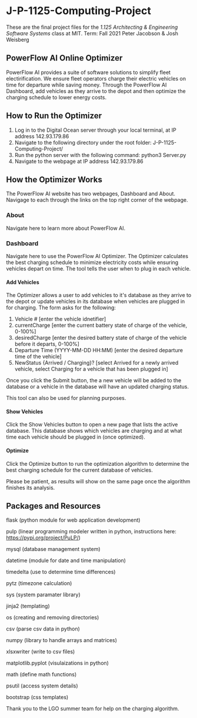 # J-P-1125-Computing-Project

These are the final project files for the *1.125 Architecting & Engineering Software Systems* class at MIT.
Term: Fall 2021
Peter Jacobson & Josh Weisberg

## PowerFlow AI Online Optimizer

PowerFlow AI provides a suite of software solutions to simplify fleet electirification.
We ensure fleet operators charge their electric vehicles on time for departure while saving money.
Through the PowerFlow AI Dashboard, add vehicles as they arrive to the depot and then optimize the charging schedule to lower energy costs.

## How to Run the Optimizer

1. Log in to the Digital Ocean server through your local terminal, at IP address 142.93.179.86
2. Navigate to the following directory under the root folder: J-P-1125-Computing-Project/
3. Run the python server with the following command: python3 Server.py
4. Navigate to the webpage at IP address 142.93.179.86

## How the Optimizer Works

The PowerFlow AI website has two webpages, Dashboard and About. Navigage to each through the links on the top right corner of the webpage.

### About

Navigate here to learn more about PowerFlow AI.

### Dashboard

Navigate here to use the PowerFlow AI Optimizer. The Optimizer calculates the best charging schedule to minimize electricity costs while ensuring vehicles depart on time. The tool tells the user when to plug in each vehicle.

#### Add Vehicles

The Optimizer allows a user to add vehicles to it's database as they arrive to the depot or update vehicles in its database when vehicles are plugged in for charging. The form asks for the following:
1. Vehicle # [enter the vehicle idnetifier]
2. currentCharge [enter the current battery state of charge of the vehicle, 0-100%]
3. desiredCharge [enter the desired battery state of charge of the vehicle before it departs, 0-100%]
4. Departure Time (YYYY-MM-DD HH:MM) [enter the desired departure time of the vehicle]
5. NewStatus {Arrived / Charging}? [select Arrived for a newly arrived vehicle, select Charging for a vehicle that has been plugged in]

Once you click the Submit button, the a new vehicle will be added to the database or a vehicle in the database will have an updated charging status.

This tool can also be used for planning purposes.

#### Show Vehicles

Click the Show Vehicles button to open a new page that lists the active database. This database shows which vehicles are charging and at what time each vehicle should be plugged in (once optimized).

#### Optimize

Click the Optimize button to run the optimization algorithm to determine the best charging schedule for the current database of vehicles.

Please be patient, as results will show on the same page once the algorithm finishes its analysis.

## Packages and Resources

flask (python module for web application development)

pulp (linear programming modeler written in python, instructions here: https://pypi.org/project/PuLP/)

mysql (database management system)

datetime (module for date and time manipulation)

timedelta (use to determine time differences)

pytz (timezone calculation)

sys (system paramater library)

jinja2 (templating)

os (creating and removing directories)

csv (parse csv data in python)

numpy (library to handle arrays and matrices)

xlsxwriter (write to csv files)

matplotlib.pyplot (visulaizations in python)

math (define math functions)

psutil (access system details)

bootstrap (css templates)

Thank you to the LGO summer team for help on the charging algorithm.
